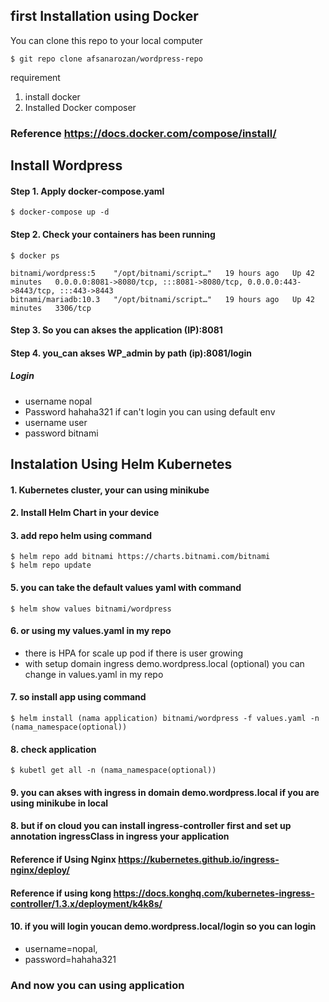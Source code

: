 ## first Installation using Docker
 
You can clone this repo to your local computer

```console
$ git repo clone afsanarozan/wordpress-repo
```

requirement

1. install docker 
2. Installed Docker composer 
 

### Reference https://docs.docker.com/compose/install/ 

## Install Wordpress 

#### Step 1. Apply docker-compose.yaml   
```console
$ docker-compose up -d
```
#### Step 2. Check your containers has been running 
```console
$ docker ps 
```

```console
bitnami/wordpress:5    "/opt/bitnami/script…"   19 hours ago   Up 42 minutes   0.0.0.0:8081->8080/tcp, :::8081->8080/tcp, 0.0.0.0:443->8443/tcp, :::443->8443 
bitnami/mariadb:10.3   "/opt/bitnami/script…"   19 hours ago   Up 42 minutes   3306/tcp                                                                            
```


#### Step 3. So you can akses the application (IP):8081

#### Step 4. you_can akses WP_admin by path (ip):8081/login  

##### Login    
   - username nopal
   - Password hahaha321
if can't login you can using default env 
   - username user
   - password bitnami

## Instalation Using Helm Kubernetes 

#### 1. Kubernetes cluster, your can using minikube 
#### 2. Install Helm Chart in your device 
#### 3. add repo helm using command

```console
$ helm repo add bitnami https://charts.bitnami.com/bitnami
$ helm repo update
```

#### 5. you can take the default values yaml with command
``` console 
$ helm show values bitnami/wordpress
```

#### 6. or using my values.yaml in my repo
   - there is HPA for scale up pod if there is user growing
   - with setup domain ingress demo.wordpress.local (optional) you can change in values.yaml in my repo
#### 7. so install app using command

```console   
$ helm install (nama application) bitnami/wordpress -f values.yaml -n (nama_namespace(optional)) 
```
#### 8. check application 
```console  
$ kubetl get all -n (nama_namespace(optional))
```

#### 9. you can akses with ingress in domain demo.wordpress.local if you are using minikube in local
#### 8. but if on cloud you can install ingress-controller first and set up annotation ingressClass in ingress your application
#### Reference if Using Nginx https://kubernetes.github.io/ingress-nginx/deploy/
#### Reference if using kong https://docs.konghq.com/kubernetes-ingress-controller/1.3.x/deployment/k4k8s/ 

#### 10. if you will login youcan demo.wordpress.local/login so you can login 
- username=nopal,
- password=hahaha321 
### And now you can using application 

